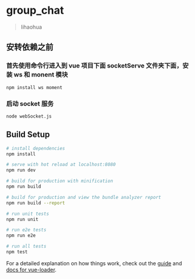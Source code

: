 # group_chat

> lihaohua

## 安转依赖之前

### 首先使用命令行进入到 vue 项目下面 socketServe 文件夹下面，安装 ws 和 monent 模块

    npm install ws moment

### 启动 socket 服务

    node webSocket.js

## Build Setup

```bash
# install dependencies
npm install

# serve with hot reload at localhost:8080
npm run dev

# build for production with minification
npm run build

# build for production and view the bundle analyzer report
npm run build --report

# run unit tests
npm run unit

# run e2e tests
npm run e2e

# run all tests
npm test
```

For a detailed explanation on how things work, check out the [guide](http://vuejs-templates.github.io/webpack/) and [docs for vue-loader](http://vuejs.github.io/vue-loader).
